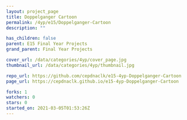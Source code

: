 ```yaml
---
layout: project_page
title: Doppelganger Cartoon
permalink: /4yp/e15/Doppelganger-Cartoon
description: ""

has_children: false
parent: E15 Final Year Projects
grand_parent: Final Year Projects

cover_url: /data/categories/4yp/cover_page.jpg
thumbnail_url: /data/categories/4yp/thumbnail.jpg

repo_url: https://github.com/cepdnaclk/e15-4yp-Doppelganger-Cartoon
page_url: https://cepdnaclk.github.io/e15-4yp-Doppelganger-Cartoon

forks: 1
watchers: 0
stars: 0
started_on: 2021-03-05T01:53:26Z
---
```




